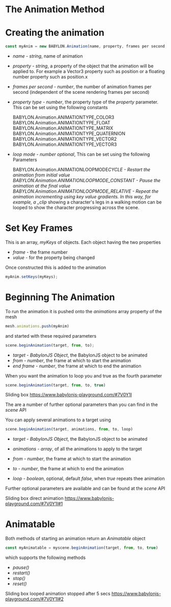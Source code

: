 # The Animation Method

# Creating the animation
```javascript
const myAnim = new BABYLON.Animation(name, property, frames per second, property type, loop mode)
```
-   _name_ - _string_, name of animation

-   _property_ - _string_, a property of the object that the animation will be applied to. For example a Vector3 property such as position or a floating number property such as position.x

-   _frames per second_ - _number_, the number of animation frames per second (independent of the scene rendering frames per second)

-   _property type_ - _number_, the property type of the _property_ parameter. This can be set using the following constants

    BABYLON.Animation.ANIMATIONTYPE_COLOR3  
    BABYLON.Animation.ANIMATIONTYPE_FLOAT  
    BABYLON.Animation.ANIMATIONTYPE_MATRIX  
    BABYLON.Animation.ANIMATIONTYPE_QUATERNION  
    BABYLON.Animation.ANIMATIONTYPE_VECTOR2  
    BABYLON.Animation.ANIMATIONTYPE_VECTOR3

-   _loop mode_ - _number optional_, This can be set using the following Parameters

    BABYLON.Animation.ANIMATIONLOOPMODE*CYCLE - Restart the animation from initial value  
    BABYLON.Animation.ANIMATIONLOOPMODE_CONSTANT - Pause the animation at the final value  
    BABYLON.Animation.ANIMATIONLOOPMODE_RELATIVE - Repeat the animation incrementing using key value gradients. In this way, for example, a \_clip* showing a character's legs in a walking motion can be looped to show the character progressing across the scene.

# Set Key Frames
This is an array, *myKeys* of objects. Each object having the two properties 

- _frame_ - the frame number
- _value_ - for the property being changed

Once constructed this is added to the animation

```javascript
myAnim.setKeys(myKeys);
```

# Beginning The Animation

To run the animation it is pushed onto the *animations* array property of the mesh

```javascript
mesh.animations.push(myAnim)
```

and started with these required parameters
```javascript
scene.beginAnimation(target, from, to);
```

-   _target_ - _BabylonJS Object_, the BabylonJS object to be animated
-   _from_ - _number_, the frame at which to start the animation
-   _end frame_ - _number_, the frame at which to end the animation


When you want the animation to loop you and true as the fourth parameter
```javascript
scene.beginAnimation(target, from, to, true)
```

Sliding box https://www.babylonjs-playground.com/#7V0Y1I

The are a number of further optional parameters than you can find in the *scene* API

You can apply several animations to a target using
```javascript
scene.beginAnimation(target, animations, from, to, loop)
```

-   _target_ - _BabylonJS Object_, the BabylonJS object to be animated

-   _animations_ - _array_, of all the animations to apply to the target

-   _from_ - _number_, the frame at which to start the animation

-   _to_ - _number_, the frame at which to end the animation

-   _loop_ - _boolean_, optional, default *false*, when *true* repeats thee animation

Further optional parameters are available and can be found at the *scene* API

Sliding box direct animation https://www.babylonjs-playground.com/#7V0Y1I#1


# Animatable

Both methods of starting an animation return an *Animatable* object 

```javascript
const myAnimatable = myscene.beginAnimation(target, from, to, true)
```

which supports the following methods

- _pause()_
- _restart()_
- _stop()_
- _reset()_

Sliding box looped animation stopped after 5 secs https://www.babylonjs-playground.com/#7V0Y1I#2